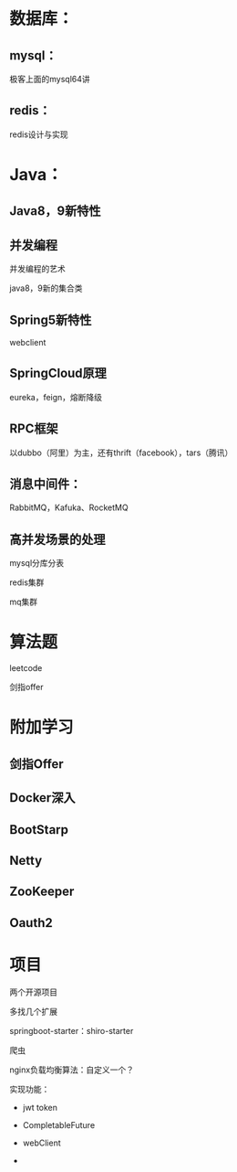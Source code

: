 # 数据库：

## mysql：

极客上面的mysql64讲

## redis：
redis设计与实现

# Java：

## Java8，9新特性

## 并发编程

并发编程的艺术

java8，9新的集合类

## Spring5新特性

webclient

## SpringCloud原理

eureka，feign，熔断降级

## RPC框架

以dubbo（阿里）为主，还有thrift（facebook），tars（腾讯）

## 消息中间件：

RabbitMQ，Kafuka、RocketMQ

## 高并发场景的处理

mysql分库分表

redis集群

mq集群

# 算法题

leetcode

剑指offer

# 附加学习

## 剑指Offer

## Docker深入

## BootStarp

## Netty

## ZooKeeper

## Oauth2



# 项目

两个开源项目

多找几个扩展

springboot-starter：shiro-starter

爬虫

nginx负载均衡算法：自定义一个？

实现功能：

- jwt token

- CompletableFuture
- webClient
- 